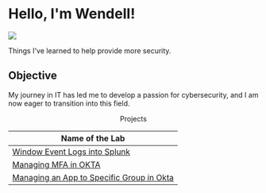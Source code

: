 # Hello, I'm Wendell!
<a href="https://linkedin.com/in/wendellpierre"><img src="https://img.shields.io/badge/-LinkedIn-0072b1?&style=for-the-badge&logo=linkedin&logoColor=white" /></a>



Things I've learned to help provide more security. 

## Objective

My journey in IT has led me to develop a passion for cybersecurity, and I am now eager to transition into this field.


<center>Projects


| Name of the Lab                                        
|---------------------------------------------------------------------------|
| <a href="https://github.com/pierrebw/eventslog"> Window Event Logs into Splunk</a>|
| <a href="https://google.com">Managing MFA in OKTA</a>|
| <a href=""> Managing an App to Specific Group in Okta</a>|
</center>





